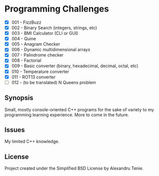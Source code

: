 # Programming Challenges
- [x] 001 - FizzBuzz
- [x] 002 - Binary Search (integers, strings, etc)
- [x] 003 - BMI Calculator (CLI or GUI)
- [x] 004 - Quine
- [x] 005 - Anagram Checker
- [x] 006 - Dynamic multidimensional arrays
- [x] 007 - Palindrome checker
- [x] 008 - Factorial
- [x] 009 - Basic converter (binary, hexadecimal, decimal, octal, etc)
- [x] 010 - Temperature converter
- [x] 011 - ROT13 converter
- [ ] 012 - (to be translated) N Queens problem

## Synopsis
Small, mostly console-oriented C++ programs for the sake of variety to my programming learning experience. More to come in the future.

## Issues
My limited C++ knowledge.

## License
Project created under the Simplified BSD License by Alexandru Tenie.
